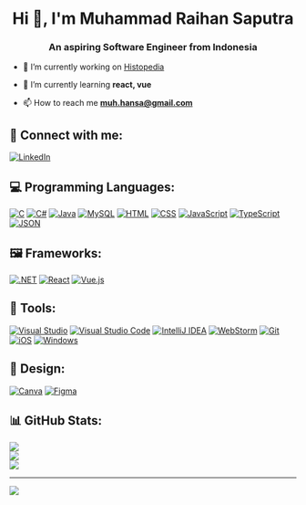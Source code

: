 <h1 align="center">Hi 👋, I'm Muhammad Raihan Saputra</h1>
<h3 align="center">An aspiring Software Engineer from Indonesia</h3>

- 🔭 I’m currently working on [Histopedia](https://github.com/HansaMuh/Histopedia)

- 🌱 I’m currently learning **react, vue**

<!-- - 👨‍💻 All of my projects are available at [https://lorem.ipsum.com/](https://lorem.ipsum.com/)-->

- 📫 How to reach me **muh.hansa@gmail.com**

<!-- - 📄 Know about my experiences [https://lorem.ipsum.com/](https://lorem.ipsum.com/)-->

## 📱 Connect with me:
[![LinkedIn](https://img.shields.io/badge/LinkedIn-0A66C2?logo=linkedin&logoColor=fff)](https://linkedin.com/in/muh-raihan-saputra)

## 💻 Programming Languages:
[![C](https://img.shields.io/badge/C-00599C?logo=c&logoColor=white)](https://www.cprogramming.com/)
[![C#](https://custom-icon-badges.demolab.com/badge/C%23-%23239120.svg?logo=cshrp&logoColor=white)](https://dotnet.microsoft.com/en-us/languages/csharp)
[![Java](https://img.shields.io/badge/Java-%23ED8B00.svg?logo=openjdk&logoColor=white)](https://www.java.com/)
[![MySQL](https://img.shields.io/badge/MySQL-4479A1?logo=mysql&logoColor=fff)](https://www.mysql.com/)
[![HTML](https://img.shields.io/badge/HTML-%23E34F26.svg?logo=html5&logoColor=white)](https://www.w3.org/html/)
[![CSS](https://img.shields.io/badge/CSS-1572B6?logo=css3&logoColor=fff)](https://www.w3schools.com/css/)
[![JavaScript](https://img.shields.io/badge/JavaScript-F7DF1E?logo=javascript&logoColor=000)](https://developer.mozilla.org/en-US/docs/Web/JavaScript)
[![TypeScript](https://img.shields.io/badge/TypeScript-3178C6?logo=typescript&logoColor=fff)](https://www.typescriptlang.org/)
[![JSON](https://img.shields.io/badge/JSON-000?logo=json&logoColor=fff)](https://www.json.org/)

## 🖼️ Frameworks:
[![.NET](https://img.shields.io/badge/.NET-512BD4?logo=dotnet&logoColor=fff)](https://dotnet.microsoft.com/)
[![React](https://img.shields.io/badge/React-%2320232a.svg?logo=react&logoColor=%2361DAFB)](https://react.dev/)
[![Vue.js](https://img.shields.io/badge/Vue.js-4FC08D?logo=vuedotjs&logoColor=fff)](https://vuejs.org/)

## 🔧 Tools:
[![Visual Studio](https://custom-icon-badges.demolab.com/badge/Visual%20Studio-5C2D91.svg?&logo=visual-studio&logoColor=white)](https://visualstudio.microsoft.com/)
[![Visual Studio Code](https://custom-icon-badges.demolab.com/badge/Visual%20Studio%20Code-0078d7.svg?logo=vsc&logoColor=white)](https://code.visualstudio.com/)
[![IntelliJ IDEA](https://img.shields.io/badge/IntelliJIDEA-000000.svg?logo=intellij-idea&logoColor=white)](https://www.jetbrains.com/idea/)
[![WebStorm](https://img.shields.io/badge/WebStorm-000?logo=webstorm&logoColor=fff)](https://www.jetbrains.com/webstorm/)
[![Git](https://img.shields.io/badge/Git-F05032?logo=git&logoColor=fff)](#)
[![iOS](https://img.shields.io/badge/iOS-000000?&logo=apple&logoColor=white)](#)
[![Windows](https://custom-icon-badges.demolab.com/badge/Windows-0078D6?logo=windows11&logoColor=white)](#)

## 🎨 Design:
[![Canva](https://img.shields.io/badge/Canva-%2300C4CC.svg?&logo=Canva&logoColor=white)](https://www.canva.com/)
[![Figma](https://img.shields.io/badge/Figma-F24E1E?logo=figma&logoColor=white)](https://www.figma.com/)

## 📊 GitHub Stats:
<div style="display: flex; flex-wrap: wrap;">
  <div style="width: 100%;">
    <img src="https://github-readme-stats.vercel.app/api?username=HansaMuh&theme=tokyonight&hide_border=false&include_all_commits=true&count_private=true" />
  </div>
  <div style="width: 100%;">
    <img src="https://github-readme-streak-stats.herokuapp.com/?user=HansaMuh&theme=tokyonight&hide_border=false" />
  </div>
  <div style="width: 100%;">
    <img src="https://github-readme-stats.vercel.app/api/top-langs/?username=HansaMuh&theme=tokyonight&hide_border=false&include_all_commits=true&count_private=true&layout=compact" />
  </div>
  <!--<div style="width: 100%;">
    <img src="https://github-readme-activity-graph.vercel.app/graph?username=HansaMuh&theme=tokyo-night" />
  </div>-->
</div>


---
[![](https://visitcount.itsvg.in/api?id=HansaMuh&icon=0&color=1)](https://visitcount.itsvg.in)
